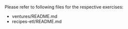 Please refer to following files for the respective exercises:

* ventures/README.md
* recipes-etl/README.md


